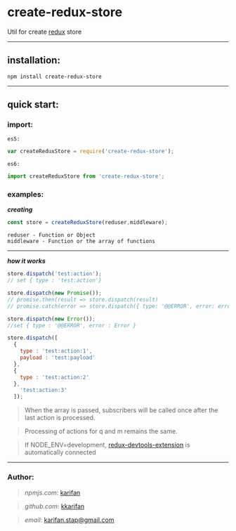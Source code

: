 # create-redux-store
Util for create [redux](https://github.com/reactjs/redux) store
***
## installation:
```
npm install create-redux-store
```
***
## quick start:<br/>

### import:

`es5:`
```js
var createReduxStore = require('create-redux-store');
```
`es6:`
```js
import createReduxStore from 'create-redux-store';
```

### examples:

***creating***
```js
const store = createReduxStore(reduser,middleware);
```
```
reduser - Function or Object 
middleware - Function or the array of functions
```
***
***how it works***
```js
store.dispatch('test:action');
// set { type : 'test:action'}

store.dispatch(new Promise());
// promise.then(result => store.dispatch(result)
// promise.catch(error => store.dispatch({ type: '@@ERROR', error: error})

store.dispatch(new Error());
//set { type : '@@ERROR', error : Error }

store.dispatch([
  {
    type : 'test:action:1',
    payload : 'test:payload'
  },
  {
    type : 'test:action:2'
  },
    'test:action:3'
  ]);
```
>When the array is passed, subscribers will be called once after the last action is processed.

>Processing of actions for q and m remains the same.

>If NODE_ENV=development, [redux-devtools-extension](https://github.com/zalmoxisus/redux-devtools-extension) is automatically connected

***
### Author:
>*npmjs.com*: [karifan](https://www.npmjs.com/~karifan)

>*github.com*: [kkarifan](https://github.com/kkarifan)

>*email*: karifan.stap@gmail.com